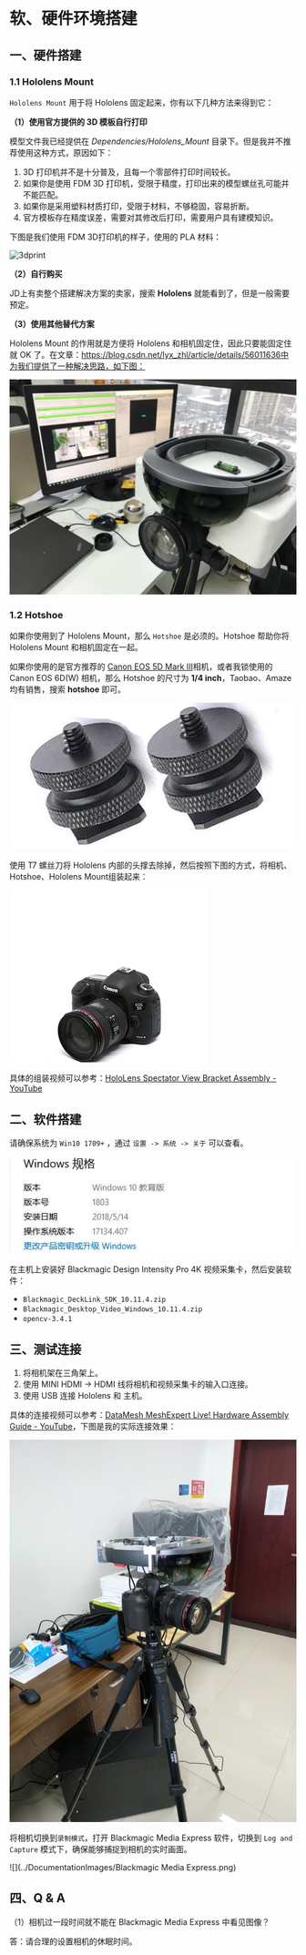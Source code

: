 # 软、硬件环境搭建

## 一、硬件搭建

### 1.1 Hololens Mount

`Hololens Mount` 用于将 Hololens 固定起来，你有以下几种方法来得到它：

**（1）使用官方提供的 3D 模板自行打印**

模型文件我已经提供在 *Dependencies/Hololens_Mount* 目录下。但是我并不推荐使用这种方式，原因如下：

1. 3D 打印机并不是十分普及，且每一个零部件打印时间较长。
2. 如果你是使用 FDM 3D 打印机，受限于精度，打印出来的模型螺丝孔可能并不能匹配。
3. 如果你是采用塑料材质打印，受限于材料，不够稳固，容易折断。
4. 官方模板存在精度误差，需要对其修改后打印，需要用户具有建模知识。

下图是我们使用 FDM 3D打印机的样子，使用的 PLA 材料：

![3dprint](../DocumentationImages/3dprint.jpg)

**（2）自行购买** 

JD上有卖整个搭建解决方案的卖家，搜索 **Hololens** 就能看到了，但是一般需要预定。

**（3）使用其他替代方案**

Hololens Mount 的作用就是方便将 Hololens 和相机固定住，因此只要能固定住就 OK 了。在文章：https://blog.csdn.net/lyx_zhl/article/details/56011636中为我们提供了一种解决思路，如下图：

![](../DocumentationImages/replace_mount.png)

### 1.2 Hotshoe

如果你使用到了 Hololens Mount，那么 `Hotshoe` 是必须的。Hotshoe 帮助你将 Hololens Mount 和相机固定在一起。

如果你使用的是官方推荐的 [Canon EOS 5D Mark III](https://www.amazon.com/Canon-Frame-Full-HD-Digital-Camera/dp/B007FGYZFI/ref=sr_1_3?s=photo&ie=UTF8&qid=1480537693&sr=1-3&keywords=Canon+5D+Mark+III)相机，或者我锁使用的 Canon EOS 6D(W) 相机，那么 Hotshoe 的尺寸为 **1/4 inch**，Taobao、Amaze均有销售，搜索 **hotshoe** 即可。

![](../DocumentationImages/Hotshoe.png)

使用 T7 螺丝刀将 Hololens 内部的头撑去除掉，然后按照下图的方式，将相机、Hotshoe、Hololens Mount组装起来：

![](../DocumentationImages/assembly.gif)

具体的组装视频可以参考：[HoloLens Spectator View Bracket Assembly - YouTube](https://www.youtube.com/watch?v=PHF5TlyDg5M)

## 二、软件搭建

请确保系统为 `Win10 1709+` ，通过 `设置 -> 系统 -> 关于` 可以查看。

![](../DocumentationImages/windows_version.jpg)

在主机上安装好 Blackmagic Design Intensity Pro 4K 视频采集卡，然后安装软件：

- `Blackmagic_DeckLink_SDK_10.11.4.zip`
- `Blackmagic_Desktop_Video_Windows_10.11.4.zip`
- `opencv-3.4.1` 

## 三、测试连接

1. 将相机架在三角架上。
2. 使用 MINI HDMI -> HDMI 线将相机和视频采集卡的输入口连接。
3. 使用 USB 连接 Hololens 和 主机。

具体的连接视频可以参考：[DataMesh MeshExpert Live! Hardware Assembly Guide - YouTube](https://www.youtube.com/watch?v=Yx6EKH_QjrU)，下图是我的实际连接效果：

![](../DocumentationImages/hardware_connect.jpg)

将相机切换到`录制模式`，打开 Blackmagic Media Express 软件，切换到 `Log and Capture` 模式下，确保能够捕捉到相机的实时画面。

![](../DocumentationImages/Blackmagic Media Express.png)

## 四、Q & A

（1）相机过一段时间就不能在 Blackmagic Media Express 中看见图像？

答：请合理的设置相机的休眠时间。
